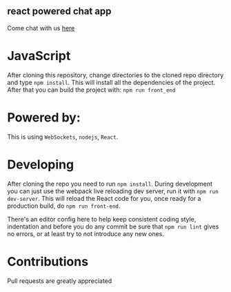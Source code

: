 react powered chat app
-------------------------

Come chat with us [here](http://iteratechat.mybluemix.net/)

# JavaScript
After cloning this repository, change directories to the cloned repo
directory and type `npm install`. This will install all the
dependencies of the project. After that you can build the project
with: `npm run front_end`

# Powered by:

This is using `WebSockets`, `nodejs`, `React`.

# Developing

After cloning the repo you need to run `npm install`. During
development you can just use the webpack live reloading dev server,
run it with `npm run dev-server`. This will reload the React code for
you, once ready for a production build, do `npm run front-end`.

There's an editor config here to help keep consistent coding style,
indentation and before you do any commit be sure that `npm run lint`
gives no errors, or at least try to not introduce any new ones.

# Contributions

Pull requests are greatly appreciated
